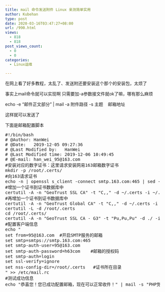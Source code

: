 ```yaml
---
title: mail 命令发送附件 Linux 亲测简单实用
author: Kubehan
type: post
date: 2020-03-16T03:47:27+08:00
url: /990.html
views:
  - 818
  - 818
post_views_count:
  - 0
  - 0
categories:
  - Linux运维

---
```

在网上看了好多教程，太乱了、发送附还要安装这个那个的安装包，太烦了

事实上mail命令就可以实现啊 只需要加-a参数接文件就ok了嘛，哪有那么麻烦

echo -e “邮件正文部分” | mail -a 附件路径 -s 主题&nbsp;&nbsp;&nbsp;&nbsp;邮箱地址

这样就可以发送了

下面是邮箱配置脚本

<pre class="brush:bash;toolbar:false">#!/bin/bash
#&nbsp;@Author:&nbsp;HanWei
#&nbsp;@Date:&nbsp;&nbsp;&nbsp;2019-12-05&nbsp;09:27:36
#&nbsp;@Last&nbsp;Modified&nbsp;by:&nbsp;&nbsp;&nbsp;HanWei
#&nbsp;@Last&nbsp;Modified&nbsp;time:&nbsp;2019-12-06&nbsp;10:49:45
#&nbsp;@E-mail:&nbsp;han_wei_95@163.com
#安装对应的数字证书：这里请求安装网易163邮箱数字证书
mkdir&nbsp;-p&nbsp;/root/.certs/
#向163请求证书
echo&nbsp;-n&nbsp;|&nbsp;openssl&nbsp;s_client&nbsp;-connect&nbsp;smtp.163.com:465&nbsp;|&nbsp;sed&nbsp;-ne&nbsp;&#39;/-BEGIN&nbsp;CERTIFICATE-/,/-END&nbsp;CERTIFICATE-/p&#39;&nbsp;&gt;&nbsp;~/.certs/163.crt
#增加一个证书到证书数据库中
certutil&nbsp;-A&nbsp;-n&nbsp;"GeoTrust&nbsp;SSL&nbsp;CA"&nbsp;-t&nbsp;"C,,"&nbsp;-d&nbsp;~/.certs&nbsp;-i&nbsp;~/.certs/163.crt
#再增加一个证书到证书数据库中
certutil&nbsp;-A&nbsp;-n&nbsp;"GeoTrust&nbsp;Global&nbsp;CA"&nbsp;-t&nbsp;"C,,"&nbsp;-d&nbsp;~/.certs&nbsp;-i&nbsp;~/.certs/163.crt
certutil&nbsp;-L&nbsp;-d&nbsp;/root/.certs
cd&nbsp;/root/.certs/
certutil&nbsp;-A&nbsp;-n&nbsp;"GeoTrust&nbsp;SSL&nbsp;CA&nbsp;-&nbsp;G3"&nbsp;-t&nbsp;"Pu,Pu,Pu"&nbsp;-d&nbsp;./&nbsp;-i&nbsp;163.crt
#配置客户端信息
echo&nbsp;"
set&nbsp;from=95@163.com&nbsp;&nbsp;#开启SMTP服务的邮箱
set&nbsp;smtp=smtps://smtp.163.com:465
set&nbsp;smtp-auth-user=95@163.com
set&nbsp;smtp-auth-password=h63com&nbsp;&nbsp;&nbsp;&nbsp;#邮箱的授权码
set&nbsp;smtp-auth=login
set&nbsp;ssl-verify=ignore
set&nbsp;nss-config-dir=/root/.certs&nbsp;&nbsp;&nbsp;#证书所在目录
"&nbsp;&gt;&gt;&nbsp;/etc/mail.rc
#测试成功信息
echo&nbsp;"恭喜您！您已成功配置邮箱，现在可以正常收件！"&nbsp;|&nbsp;mail&nbsp;-s&nbsp;"PHP党建平台邮箱配置通知"&nbsp;han_wei_95@163.com</pre>